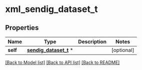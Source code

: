 # xml_sendig_dataset_t

## Properties
Name | Type | Description | Notes
------------ | ------------- | ------------- | -------------
**self** | [**sendig_dataset_t**](sendig_dataset.md) \* |  | [optional] 

[[Back to Model list]](../README.md#documentation-for-models) [[Back to API list]](../README.md#documentation-for-api-endpoints) [[Back to README]](../README.md)


